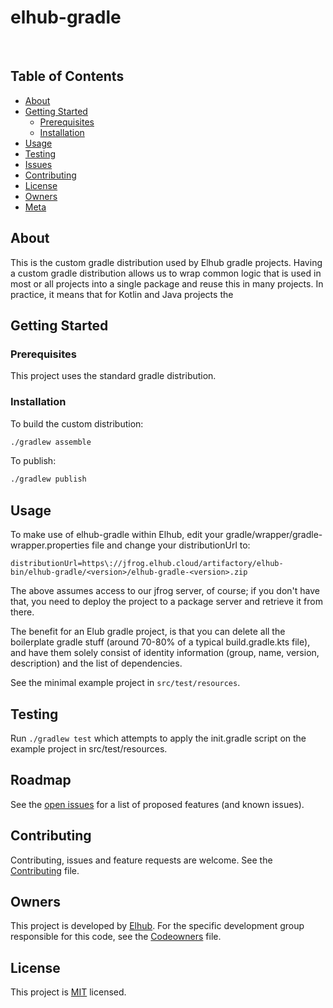 # elhub-gradle

[<img src="https://img.shields.io/badge/repo-github-blue" alt=""/>](https://github.com/elhub/common-elhub-gradle)
[<img src="https://img.shields.io/badge/issues-jira-orange" alt=""/>](https://jira.elhub.cloud/issues/?jql=project%20%3D%20%22Team%20Dev%22%20AND%20component%20%3D%20common-elhub-gradle%20AND%20status%20!%3D%20Done)
[<img src="https://teamcity.elhub.cloud/app/rest/builds/buildType:(id:Common_CommonElhubGradle_AutoRelease)/statusIcon" alt=""/>](https://teamcity.elhub.cloud/project/Common_CommonElhubGradle?mode=builds#all-projects)
[<img src="https://sonar.elhub.cloud/api/project_badges/measure?project=no.elhub.common%3Acommon-elhub-gradle&metric=alert_status" alt=""/>](https://sonar.elhub.cloud/dashboard?id=no.elhub.common%3Acommon-elhub-gradle)
[<img src="https://sonar.elhub.cloud/api/project_badges/measure?project=no.elhub.common%3Acommon-elhub-gradle&metric=ncloc" alt=""/>](https://sonar.elhub.cloud/dashboard?id=no.elhub.common%3Acommon-elhub-gradle)
[<img src="https://sonar.elhub.cloud/api/project_badges/measure?project=no.elhub.common%3Acommon-elhub-gradle&metric=bugs" alt=""/>](https://sonar.elhub.cloud/dashboard?id=no.elhub.common%3Acommon-elhub-gradle)
[<img src="https://sonar.elhub.cloud/api/project_badges/measure?project=no.elhub.common%3Acommon-elhub-gradle&metric=vulnerabilities" alt=""/>](https://sonar.elhub.cloud/dashboard?id=no.elhub.common%3Acommon-elhub-gradle)
[<img src="https://sonar.elhub.cloud/api/project_badges/measure?project=no.elhub.common%3Acommon-elhub-gradle&metric=coverage" alt=""/>](https://sonar.elhub.cloud/dashboard?id=no.elhub.common%3Acommon-elhub-gradle)

## Table of Contents

* [About](#about)
* [Getting Started](#getting-started)
  * [Prerequisites](#prerequisites)
  * [Installation](#installation)
* [Usage](#usage)
* [Testing](#testing)
* [Issues](link-to-issues)
* [Contributing](link-to-contributing-file)
* [License](link-to-license-file)
* [Owners](link-to-codeowners-file)
* [Meta](#meta)


## About

This is the custom gradle distribution used by Elhub gradle projects. Having a custom gradle distribution allows us to 
wrap common logic that is used in most or all projects into a single package and reuse this in many projects. In practice,
it means that for Kotlin and Java projects the

## Getting Started

### Prerequisites

This project uses the standard gradle distribution.

### Installation

To build the custom distribution:

```sh
./gradlew assemble
```

To publish:
```sh
./gradlew publish
```

## Usage

To make use of elhub-gradle within Elhub, edit your gradle/wrapper/gradle-wrapper.properties file and change your
distributionUrl to:
```
distributionUrl=https\://jfrog.elhub.cloud/artifactory/elhub-bin/elhub-gradle/<version>/elhub-gradle-<version>.zip
```

The above assumes access to our jfrog server, of course; if you don't have that, you need to deploy the project to
a package server and retrieve it from there.

The benefit for an Elub gradle project, is that you can delete all the boilerplate gradle stuff (around
70-80% of a typical build.gradle.kts file), and have them solely consist of identity information (group,
name, version, description) and the list of dependencies.

See the minimal example project in `src/test/resources`.

## Testing

Run `./gradlew test` which attempts to apply the init.gradle script on the example project in src/test/resources.

## Roadmap

See the
[open issues](https://jira.elhub.cloud/issues/?jql=project%20%3D%20TD%20AND%20component%20%3D%20common-elhub-gradle%20AND%20resolution%20%3D%20Unresolved)
for a list of proposed features (and known issues).

## Contributing

Contributing, issues and feature requests are welcome. See the
[Contributing](https://github.com/elhub.test-konfig/blob/main/CONTRIBUTING.md) file.

## Owners

This project is developed by [Elhub](https://github.com/elhub). For the specific development group responsible for this
code, see the [Codeowners](https://github.com/elhub/common-elhub-gradle/blob/main/CODEOWNERS) file.

## License

This project is [MIT](https://github.com/elhub/common-elhub-gradle/blob/main/LICENSE.md) licensed.
